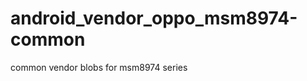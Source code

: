 android_vendor_oppo_msm8974-common
==================================

common vendor blobs for msm8974 series
